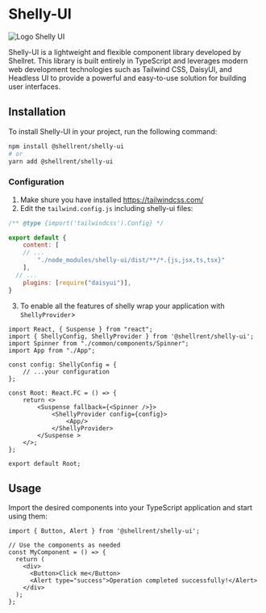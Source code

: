 # Shelly-UI
![Logo Shelly UI](https://github.com/shellrent/shelly-ui/assets/55100464/6e704b64-b959-4e8e-8f2f-bbd8d75a8d5a)


Shelly-UI is a lightweight and flexible component library developed by Shellret. This library is built entirely in TypeScript and leverages modern web development technologies such as Tailwind CSS, DaisyUI, and Headless UI to provide a powerful and easy-to-use solution for building user interfaces.

## Installation

To install Shelly-UI in your project, run the following command:

```bash
npm install @shellrent/shelly-ui
# or
yarn add @shellrent/shelly-ui
```

### Configuration

1. Make shure you have installed https://tailwindcss.com/
2. Edit the `tailwind.config.js` including shelly-ui files:

```js
/** @type {import('tailwindcss').Config} */

export default {
	content: [
    // ...
		"./node_modules/shelly-ui/dist/**/*.{js,jsx,ts,tsx}"
	],
  // ...
	plugins: [require("daisyui")],
}
```

3. To enable all the features of shelly wrap your application with `ShellyProvider`>

```tsx
import React, { Suspense } from "react";
import { ShellyConfig, ShellyProvider } from '@shellrent/shelly-ui';
import Spinner from "./common/components/Spinner";
import App from "./App";

const config: ShellyConfig = {
	// ...your configuration
};

const Root: React.FC = () => {
	return <>
		<Suspense fallback={<Spinner />}>
			<ShellyProvider config={config}>
				<App/>
			</ShellyProvider>
		</Suspense >
	</>;
};

export default Root;
```

## Usage
Import the desired components into your TypeScript application and start using them:

```tsx
import { Button, Alert } from '@shellrent/shelly-ui';

// Use the components as needed
const MyComponent = () => {
  return (
    <div>
      <Button>Click me</Button>
      <Alert type="success">Operation completed successfully!</Alert>
    </div>
  );
};
```
